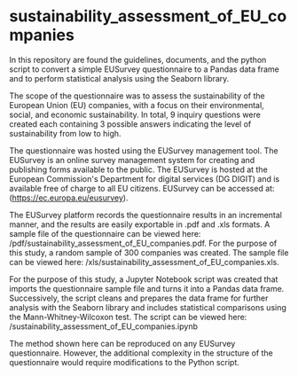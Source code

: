 # sustainability_assessment_of_EU_companies
In this repository are found the guidelines, documents, and the python script to convert a simple EUSurvey questionnaire to a Pandas data frame and to perform statistical analysis using the Seaborn library.

The scope of the questionnaire was to assess the sustainability of the European Union (EU) companies, with a focus on their environmental, social, and economic sustainability. In total, 9 inquiry questions were created each containing 3 possible answers indicating the level of sustainability from low to high.

The questionnaire was hosted using the EUSurvey management tool. The EUSurvey is an online survey management system for creating and publishing forms available to the public. The EUSurvey is hosted at the European Commission's Department for digital services (DG DIGIT) and is available free of charge to all EU citizens. EUSurvey can be accessed at: (https://ec.europa.eu/eusurvey).

The EUSurvey platform records the questionnaire results in an incremental manner, and the results are easily exportable in .pdf and .xls formats. A sample file of the questionnaire can be viewed here: /pdf/sustainability_assessment_of_EU_companies.pdf. For the purpose of this study, a random sample of 300 companies was created. The sample file can be viewed here: /xls/sustainability_assessment_of_EU_companies.xls.

For the purpose of this study, a Jupyter Notebook script was created that imports the questionnaire sample file and turns it into a Pandas data frame. Successively, the script cleans and prepares the data frame for further analysis with the Seaborn library and includes statistical comparisons using the Mann-Whitney-Wilcoxon test. The script can be viewed here: /sustainability_assessment_of_EU_companies.ipynb

The method shown here can be reproduced on any EUSurvey questionnaire. However, the additional complexity in the structure of the questionnaire would require modifications to the Python script.
